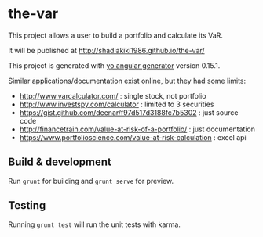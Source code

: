 # the-var

This project allows a user to build a portfolio and calculate its VaR.

It will be published at http://shadiakiki1986.github.io/the-var/

This project is generated with [yo angular generator](https://github.com/yeoman/generator-angular)
version 0.15.1.

Similar applications/documentation exist online, but they had some limits:
* http://www.varcalculator.com/ : single stock, not portfolio
* http://www.investspy.com/calculator : limited to 3 securities
* https://gist.github.com/deenar/f97d517d3188fc7b5302 : just source code
* http://financetrain.com/value-at-risk-of-a-portfolio/ : just documentation
* https://www.portfolioscience.com/value-at-risk-calculation : excel api

## Build & development

Run `grunt` for building and `grunt serve` for preview.

## Testing

Running `grunt test` will run the unit tests with karma.
